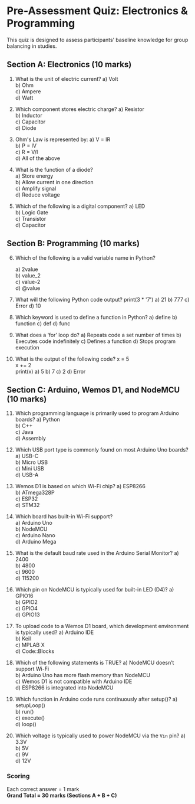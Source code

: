 # Pre-Assessment Quiz: Electronics & Programming

This quiz is designed to assess participants’ baseline knowledge for group balancing in studies.

## Section A: Electronics (10 marks)

1. What is the unit of electric current?
   a) Volt  
   b) Ohm  
   c) Ampere  
   d) Watt  

2. Which component stores electric charge? 
   a) Resistor  
   b) Inductor  
   c) Capacitor  
   d) Diode  

3. Ohm's Law is represented by:
   a) V = IR  
   b) P = IV  
   c) R = V/I  
   d) All of the above  

4. What is the function of a diode?  
   a) Store energy  
   b) Allow current in one direction  
   c) Amplify signal  
   d) Reduce voltage  

5. Which of the following is a digital component? 
   a) LED  
   b) Logic Gate  
   c) Transistor  
   d) Capacitor  

## Section B: Programming (10 marks)

6. Which of the following is a valid variable name in Python?  

   a) 2value  
   b) value_2  
   c) value-2  
   d) @value  

8. What will the following Python code output? 
   print(3 * '7')
   a) 21
   b) 777
   c) Error
   d) 10

9. Which keyword is used to define a function in Python?
   a) define
   b) function
   c) def
   d) func

10. What does a ‘for’ loop do?
   a) Repeats code a set number of times
   b) Executes code indefinitely
   c) Defines a function
   d) Stops program execution

11. What is the output of the following code?
x = 5  
x += 2  
print(x)
   a) 5
   b) 7
   c) 2
   d) Error

## Section C: Arduino, Wemos D1, and NodeMCU (10 marks)

11. Which programming language is primarily used to program Arduino boards?
    a) Python  
    b) C++  
    c) Java  
    d) Assembly  

12. Which USB port type is commonly found on most Arduino Uno boards?
    a) USB-C  
    b) Micro USB  
    c) Mini USB  
    d) USB-A  

13. Wemos D1 is based on which Wi-Fi chip?
    a) ESP8266  
    b) ATmega328P  
    c) ESP32  
    d) STM32  

14. Which board has built-in Wi-Fi support?  
    a) Arduino Uno  
    b) NodeMCU  
    c) Arduino Nano  
    d) Arduino Mega  

15. What is the default baud rate used in the Arduino Serial Monitor?
    a) 2400  
    b) 4800  
    c) 9600  
    d) 115200  

16. Which pin on NodeMCU is typically used for built-in LED (D4)?
    a) GPIO16  
    b) GPIO2  
    c) GPIO4  
    d) GPIO13  

17. To upload code to a Wemos D1 board, which development environment is typically used? 
    a) Arduino IDE  
    b) Keil  
    c) MPLAB X  
    d) Code::Blocks  

18. Which of the following statements is TRUE?
    a) NodeMCU doesn’t support Wi-Fi  
    b) Arduino Uno has more flash memory than NodeMCU  
    c) Wemos D1 is not compatible with Arduino IDE  
    d) ESP8266 is integrated into NodeMCU  

19. Which function in Arduino code runs continuously after setup()?
    a) setupLoop()  
    b) run()  
    c) execute()  
    d) loop()  

20. Which voltage is typically used to power NodeMCU via the `Vin` pin?
    a) 3.3V  
    b) 5V  
    c) 9V  
    d) 12V  



### Scoring
Each correct answer = 1 mark  
**Grand Total = 30 marks (Sections A + B + C)**

